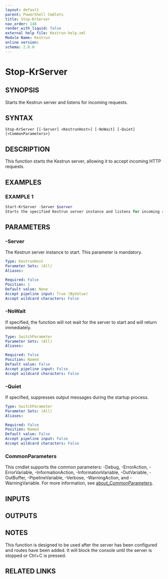 ```yaml
---
layout: default
parent: PowerShell Cmdlets
title: Stop-KrServer
nav_order: 148
render_with_liquid: false
external help file: Kestrun-help.xml
Module Name: Kestrun
online version:
schema: 2.0.0
---
```


# Stop-KrServer

## SYNOPSIS
Starts the Kestrun server and listens for incoming requests.

## SYNTAX

```
Stop-KrServer [[-Server] <KestrunHost>] [-NoWait] [-Quiet] [<CommonParameters>]
```

## DESCRIPTION
This function starts the Kestrun server, allowing it to accept incoming HTTP requests.

## EXAMPLES

### EXAMPLE 1
```powershell
Start-KrServer -Server $server
Starts the specified Kestrun server instance and listens for incoming requests.
```

## PARAMETERS

### -Server
The Kestrun server instance to start.
This parameter is mandatory.

```yaml
Type: KestrunHost
Parameter Sets: (All)
Aliases:

Required: False
Position: 1
Default value: None
Accept pipeline input: True (ByValue)
Accept wildcard characters: False
```

### -NoWait
If specified, the function will not wait for the server to start and will return immediately.

```yaml
Type: SwitchParameter
Parameter Sets: (All)
Aliases:

Required: False
Position: Named
Default value: False
Accept pipeline input: False
Accept wildcard characters: False
```

### -Quiet
If specified, suppresses output messages during the startup process.

```yaml
Type: SwitchParameter
Parameter Sets: (All)
Aliases:

Required: False
Position: Named
Default value: False
Accept pipeline input: False
Accept wildcard characters: False
```

### CommonParameters
This cmdlet supports the common parameters: -Debug, -ErrorAction, -ErrorVariable, -InformationAction, -InformationVariable, -OutVariable, -OutBuffer, -PipelineVariable, -Verbose, -WarningAction, and -WarningVariable. For more information, see [about_CommonParameters](http://go.microsoft.com/fwlink/?LinkID=113216).

## INPUTS

## OUTPUTS

## NOTES
This function is designed to be used after the server has been configured and routes have been added.
It will block the console until the server is stopped or Ctrl+C is pressed.

## RELATED LINKS
